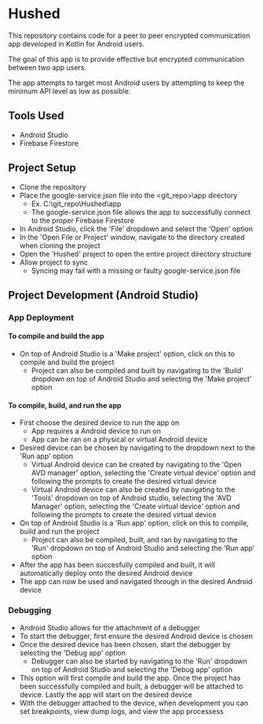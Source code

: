 # Hushed
This repository contains code for a peer to peer encrypted communication app developed in Kotlin for Android users.

The goal of this app is to provide effective but encrypted communication between two app users.

The app attempts to target most Android users by attempting to keep the minimum API level as low as possible.

## Tools Used
- Android Studio
- Firebase Firestore

## Project Setup
- Clone the repository
- Place the google-service.json file into the <git_repo>\app directory
  - Ex. C:\git_repo\Hushed\app
  - The google-service.json file allows the app to successfully connect to the proper Firebase Firestore
- In Android Studio, click the 'File' dropdown and select the 'Open' option
- In the 'Open File or Project' window, navigate to the directory created when cloning the project
- Open the 'Hushed' project to open the entire project directory structure
- Allow project to sync
  - Syncing may fail with a missing or faulty google-service.json file

## Project Development (Android Studio)
### App Deployment
#### To compile and build the app
- On top of Android Studio is a 'Make project' option, click on this to compile and build the project
  - Project can also be compiled and built by navigating to the 'Build' dropdown on top of Android Studio and selecting the 'Make project' option

#### To compile, build, and run the app
- First choose the desired device to run the app on
  - App requires a Android device to run on
  - App can be ran on a physical or virtual Android device
- Desired device can be chosen by navigating to the dropdown next to the 'Run app' option
  - Virtual Android device can be created by navigating to the 'Open AVD manager' option, selecting the 'Create virtual device' option and following the prompts to create the desired virtual device
  - Virtual Android device can also be created by navigating to the 'Tools' dropdown on top of Android studio, selecting the 'AVD Manager' option, selecting the 'Create virtual device' option and following the prompts to create the desired virtual device
- On top of Android Studio is a 'Run app' option, click on this to compile, build and run the project
  - Project can also be compiled, built, and ran by navigating to the 'Run' dropdown on top of Android Studio and selecting the 'Run app' option
- After the app has been succesfully compiled and built, it will automatically deploy onto the desired Android device
- The app can now be used and navigated through in the desired Android device

### Debugging
- Android Studio allows for the attachment of a debugger
- To start the debugger, first ensure the desired Android device is chosen
- Once the desired device has been chosen, start the debugger by selecting the 'Debug app' option
  - Debugger can also be started by navigating to the 'Run' dropdown on top of Android Studio and selecting the 'Debug app' option
- This option will first compile and build the app.  Once the project has been successfully compiled and built, a debugger will be attached to device.  Lastly the app will start on the desired device
- With the debugger attached to the device, when development you can set breakpoints, view dump logs, and view the app processess